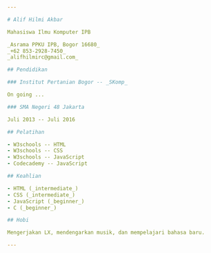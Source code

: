 ```yaml
---

# Alif Hilmi Akbar

Mahasiswa Ilmu Komputer IPB

_Asrama PPKU IPB, Bogor 16680_  
_+62 853-2928-7450_  
_alifhilmirc@gmail.com_

## Pendidikan

### Institut Pertanian Bogor -- _SKomp_

On going ...

### SMA Negeri 48 Jakarta

Juli 2013 -- Juli 2016

## Pelatihan

- W3schools -- HTML
- W3schools -- CSS
- W3schools -- JavaScript
- Codecademy -- JavaScript

## Keahlian

- HTML (_intermediate_)
- CSS (_intermediate_)
- JavaScript (_beginner_)
- C (_beginner_)

## Hobi

Mengerjakan LX, mendengarkan musik, dan mempelajari bahasa baru.

---
```

